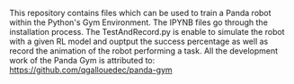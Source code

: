 This repository contains files which can be used to train a Panda robot within the Python's Gym Environment. The IPYNB files go through the installation process. The TestAndRecord.py
is enable to simulate the robot with a given RL model and ouptput the success percentage as well as record the animation of the robot performing a task. All the development work
of the Panda Gym is attributed to: https://github.com/qgallouedec/panda-gym
